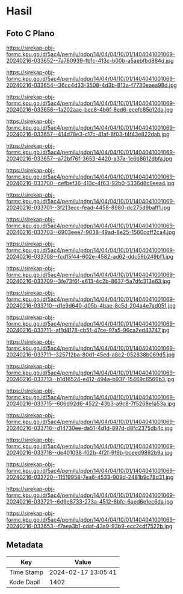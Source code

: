 # Hasil

## Foto C Plano

https://sirekap-obj-formc.kpu.go.id/5ac4/pemilu/pdpr/14/04/04/10/01/1404041001069-20240216-033652--7a780939-fb1c-413c-b00b-a5aebfbd884d.jpg

https://sirekap-obj-formc.kpu.go.id/5ac4/pemilu/pdpr/14/04/04/10/01/1404041001069-20240216-033654--36cc4d33-3508-4d3b-813a-f7730eaea98d.jpg

https://sirekap-obj-formc.kpu.go.id/5ac4/pemilu/pdpr/14/04/04/10/01/1404041001069-20240216-033656--1a202aae-bec8-4b6f-8ed6-ecefc85e12da.jpg

https://sirekap-obj-formc.kpu.go.id/5ac4/pemilu/pdpr/14/04/04/10/01/1404041001069-20240216-033657--414d78e3-c17c-41af-8f03-f4f43e822dab.jpg

https://sirekap-obj-formc.kpu.go.id/5ac4/pemilu/pdpr/14/04/04/10/01/1404041001069-20240216-033657--a72bf76f-3653-4420-a37a-1e6b8612dbfa.jpg

https://sirekap-obj-formc.kpu.go.id/5ac4/pemilu/pdpr/14/04/04/10/01/1404041001069-20240216-033700--cefbef36-413c-4f63-92b0-5336d8c9eea4.jpg

https://sirekap-obj-formc.kpu.go.id/5ac4/pemilu/pdpr/14/04/04/10/01/1404041001069-20240216-033701--3f213ecc-fead-4458-8980-dc275d9baff1.jpg

https://sirekap-obj-formc.kpu.go.id/5ac4/pemilu/pdpr/14/04/04/10/01/1404041001069-20240216-033703--6903eee7-9038-49ad-8e25-1560cdff2ca4.jpg

https://sirekap-obj-formc.kpu.go.id/5ac4/pemilu/pdpr/14/04/04/10/01/1404041001069-20240216-033708--fcd15f44-602e-4582-ad62-ddc59b249bf1.jpg

https://sirekap-obj-formc.kpu.go.id/5ac4/pemilu/pdpr/14/04/04/10/01/1404041001069-20240216-033709--3fe73f6f-e613-4c2b-8637-5a7dfc313e63.jpg

https://sirekap-obj-formc.kpu.go.id/5ac4/pemilu/pdpr/14/04/04/10/01/1404041001069-20240216-033710--d1e9d640-d05b-4bae-8c5d-204a4e7ad051.jpg

https://sirekap-obj-formc.kpu.go.id/5ac4/pemilu/pdpr/14/04/04/10/01/1404041001069-20240216-033711--af1d4178-cb51-47ce-97a5-96ca2ed43747.jpg

https://sirekap-obj-formc.kpu.go.id/5ac4/pemilu/pdpr/14/04/04/10/01/1404041001069-20240216-033711--325712ba-80d1-45ed-a8c2-052838b069d5.jpg

https://sirekap-obj-formc.kpu.go.id/5ac4/pemilu/pdpr/14/04/04/10/01/1404041001069-20240216-033713--b1d16524-e412-494a-b937-15469c6569b3.jpg

https://sirekap-obj-formc.kpu.go.id/5ac4/pemilu/pdpr/14/04/04/10/01/1404041001069-20240216-033715--606d92d6-4522-43b3-a9c8-7f5268e1a53a.jpg

https://sirekap-obj-formc.kpu.go.id/5ac4/pemilu/pdpr/14/04/04/10/01/1404041001069-20240216-033716--d14730ee-da51-4d1d-897d-d8fc2375db4c.jpg

https://sirekap-obj-formc.kpu.go.id/5ac4/pemilu/pdpr/14/04/04/10/01/1404041001069-20240216-033718--de401038-f02b-4f2f-9f9b-bceed9892b9a.jpg

https://sirekap-obj-formc.kpu.go.id/5ac4/pemilu/pdpr/14/04/04/10/01/1404041001069-20240216-033720--11519958-7ea6-4533-909d-2481b9c78d31.jpg

https://sirekap-obj-formc.kpu.go.id/5ac4/pemilu/pdpr/14/04/04/10/01/1404041001069-20240216-033721--6d9e8733-273a-4512-8bfc-6aed6e1ec6da.jpg

https://sirekap-obj-formc.kpu.go.id/5ac4/pemilu/pdpr/14/04/04/10/01/1404041001069-20240216-033653--f7aea3b1-cdaf-43a9-93b9-ecc2cdf7522b.jpg


## Metadata

| Key        | Value               |
| ---------- | ------------------- |
| Time Stamp | 2024-02-17 13:05:41 |
| Kode Dapil | 1402                |



